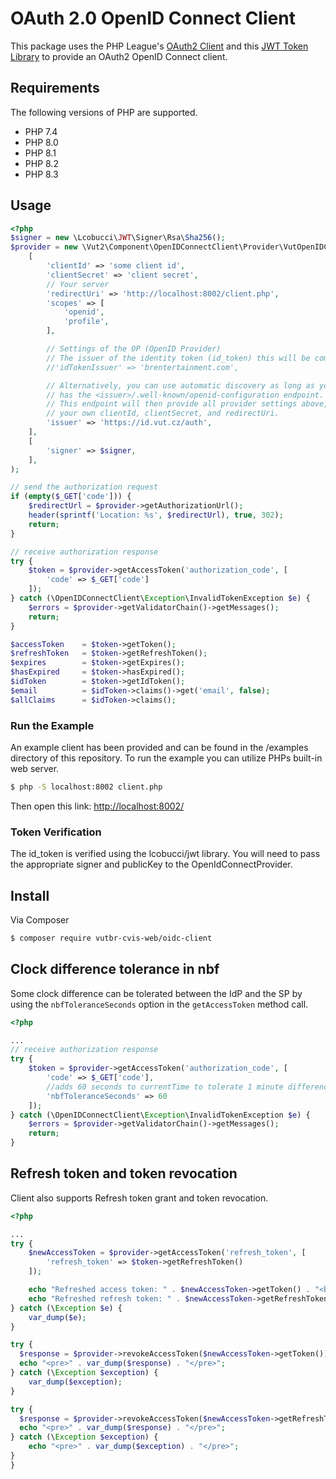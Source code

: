 # OAuth 2.0 OpenID Connect Client

This package uses the PHP League's [OAuth2 Client](https://github.com/thephpleague/oauth2-client) and this [JWT Token Library](https://github.com/lcobucci/jwt) to provide an OAuth2 OpenID Connect client.

## Requirements

The following versions of PHP are supported.

* PHP 7.4
* PHP 8.0
* PHP 8.1
* PHP 8.2
* PHP 8.3

## Usage
```php
<?php
$signer = new \Lcobucci\JWT\Signer\Rsa\Sha256();
$provider = new \Vut2\Component\OpenIDConnectClient\Provider\VutOpenIDConnectProvider(
	[
		'clientId' => 'some client id',
		'clientSecret' => 'client secret',
		// Your server
		'redirectUri' => 'http://localhost:8002/client.php',
		'scopes' => [
			'openid',
			'profile',
		],

		// Settings of the OP (OpenID Provider)
		// The issuer of the identity token (id_token) this will be compared with what is returned in the token.
		//'idTokenIssuer' => 'brentertainment.com',

		// Alternatively, you can use automatic discovery as long as your server
		// has the <issuer>/.well-known/openid-configuration endpoint.
		// This endpoint will then provide all provider settings above, so you only need to provide
		// your own clientId, clientSecret, and redirectUri.
		'issuer' => 'https://id.vut.cz/auth',
	],
	[
		'signer' => $signer,
	],
);

// send the authorization request
if (empty($_GET['code'])) {
    $redirectUrl = $provider->getAuthorizationUrl();
    header(sprintf('Location: %s', $redirectUrl), true, 302);
    return;
}

// receive authorization response
try {
    $token = $provider->getAccessToken('authorization_code', [
        'code' => $_GET['code']
    ]);
} catch (\OpenIDConnectClient\Exception\InvalidTokenException $e) {
    $errors = $provider->getValidatorChain()->getMessages();
    return;
}

$accessToken    = $token->getToken();
$refreshToken   = $token->getRefreshToken();
$expires        = $token->getExpires();
$hasExpired     = $token->hasExpired();
$idToken        = $token->getIdToken();
$email          = $idToken->claims()->get('email', false);
$allClaims      = $idToken->claims();

```

### Run the Example
An example client has been provided and can be found in the /examples directory of this repository.  To run the example you can utilize PHPs built-in web server.
```bash
$ php -S localhost:8002 client.php
```
Then open this link: [http://localhost:8002/](http://localhost:8002/)

### Token Verification
The id_token is verified using the lcobucci/jwt library.  You will need to pass the appropriate signer and publicKey to the OpenIdConnectProvider.


## Install

Via Composer

``` bash
$ composer require vutbr-cvis-web/oidc-client
```

## Clock difference tolerance in nbf

Some clock difference can be tolerated between the IdP and the SP by using the `nbfToleranceSeconds` option in the
`getAccessToken` method call.

```php
<?php

...
// receive authorization response
try {
    $token = $provider->getAccessToken('authorization_code', [
        'code' => $_GET['code'],
        //adds 60 seconds to currentTime to tolerate 1 minute difference in clocks between IdP and SP
        'nbfToleranceSeconds' => 60
    ]);
} catch (\OpenIDConnectClient\Exception\InvalidTokenException $e) {
    $errors = $provider->getValidatorChain()->getMessages();
    return;
}

```

## Refresh token and token revocation

Client also supports Refresh token grant and token revocation.

```php
<?php

...
try {
    $newAccessToken = $provider->getAccessToken('refresh_token', [
        'refresh_token' => $token->getRefreshToken()
    ]);

    echo "Refreshed access token: " . $newAccessToken->getToken() . "<br>";
    echo "Refreshed refresh token: " . $newAccessToken->getRefreshToken() . "<br>";
} catch (\Exception $e) {
    var_dump($e);
}

try {
  $response = $provider->revokeAccessToken($newAccessToken->getToken());
  echo "<pre>" . var_dump($response) . "</pre>";
} catch (\Exception $exception) {
    var_dump($exception);
}

try {
  $response = $provider->revokeAccessToken($newAccessToken->getRefreshToken());
  echo "<pre>" . var_dump($response) . "</pre>";
} catch (\Exception $exception) {
    echo "<pre>" . var_dump($exception) . "</pre>";
}
}

```
